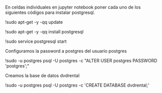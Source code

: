 
En celdas individuales en jupyter notebook
poner cada uno de los siguientes códigos para instalar postgresql.

!sudo apt-get -y -qq update

!sudo apt-get -y -qq install postgresql

!sudo service postgresql start


Configuramos la password a postgres del usuario postgres

!sudo -u postgres psql -U postgres -c "ALTER USER postgres PASSWORD 'postgres';"


Creamos la base de datos dvdrental 

!sudo -u postgres psql -U postgres -c 'CREATE DATABASE dvdrental;'
